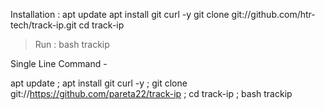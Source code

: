 Installation :
apt update
apt install git curl -y
git clone git://github.com/htr-tech/track-ip.git
cd track-ip
> Run : bash trackip





Single Line Command - 


apt update ; apt install git curl -y ; git clone git://https://github.com/pareta22/track-ip ; cd track-ip ; bash trackip
